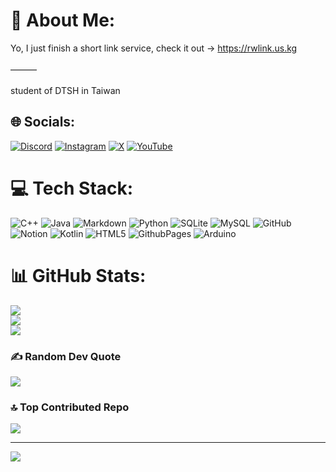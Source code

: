 
# 💫 About Me:
Yo, I just finish a short link service, check it out -> https://rwlink.us.kg<br><br>———<br><br>student of DTSH in Taiwan


## 🌐 Socials:
[![Discord](https://img.shields.io/badge/Discord-%237289DA.svg?logo=discord&logoColor=white)](http://rwlink.us.kg/discord) [![Instagram](https://img.shields.io/badge/Instagram-%23E4405F.svg?logo=Instagram&logoColor=white)](https://instagram.com/raymondwengcode) [![X](https://img.shields.io/badge/X-black.svg?logo=X&logoColor=white)](https://x.com/raymondwengcode) [![YouTube](https://img.shields.io/badge/YouTube-%23FF0000.svg?logo=YouTube&logoColor=white)](https://youtube.com/@raymondwengcode) 

# 💻 Tech Stack:
![C++](https://img.shields.io/badge/c++-%2300599C.svg?style=for-the-badge&logo=c%2B%2B&logoColor=white) ![Java](https://img.shields.io/badge/java-%23ED8B00.svg?style=for-the-badge&logo=openjdk&logoColor=white) ![Markdown](https://img.shields.io/badge/markdown-%23000000.svg?style=for-the-badge&logo=markdown&logoColor=white) ![Python](https://img.shields.io/badge/python-3670A0?style=for-the-badge&logo=python&logoColor=ffdd54) ![SQLite](https://img.shields.io/badge/sqlite-%2307405e.svg?style=for-the-badge&logo=sqlite&logoColor=white) ![MySQL](https://img.shields.io/badge/mysql-4479A1.svg?style=for-the-badge&logo=mysql&logoColor=white) ![GitHub](https://img.shields.io/badge/github-%23121011.svg?style=for-the-badge&logo=github&logoColor=white) ![Notion](https://img.shields.io/badge/Notion-%23000000.svg?style=for-the-badge&logo=notion&logoColor=white) ![Kotlin](https://img.shields.io/badge/kotlin-%237F52FF.svg?style=for-the-badge&logo=kotlin&logoColor=white) ![HTML5](https://img.shields.io/badge/html5-%23E34F26.svg?style=for-the-badge&logo=html5&logoColor=white) ![GithubPages](https://img.shields.io/badge/github%20pages-121013?style=for-the-badge&logo=github&logoColor=white) ![Arduino](https://img.shields.io/badge/-Arduino-00979D?style=for-the-badge&logo=Arduino&logoColor=white)
# 📊 GitHub Stats:
![](https://github-readme-stats.vercel.app/api?username=raymond-weng&theme=dark&hide_border=false&include_all_commits=false&count_private=false)<br/>
![](https://github-readme-streak-stats.herokuapp.com/?user=raymond-weng&theme=dark&hide_border=false)<br/>
![](https://github-readme-stats.vercel.app/api/top-langs/?username=raymond-weng&theme=dark&hide_border=false&include_all_commits=false&count_private=false&layout=compact)

### ✍️ Random Dev Quote
![](https://quotes-github-readme.vercel.app/api?type=vetical&theme=radical)

### 🔝 Top Contributed Repo
![](https://github-contributor-stats.vercel.app/api?username=raymond-weng&limit=5&theme=dark&combine_all_yearly_contributions=true)

---
[![](https://visitcount.itsvg.in/api?id=raymond-weng&icon=0&color=0)](https://visitcount.itsvg.in)

<!-- Proudly created with GPRM ( https://gprm.itsvg.in ) -->
